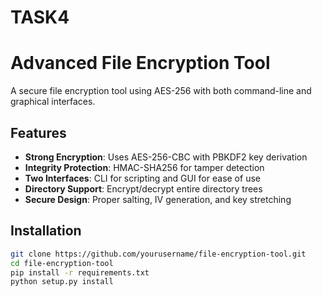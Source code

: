 # TASK4
# Advanced File Encryption Tool

A secure file encryption tool using AES-256 with both command-line and graphical interfaces.

## Features

- **Strong Encryption**: Uses AES-256-CBC with PBKDF2 key derivation
- **Integrity Protection**: HMAC-SHA256 for tamper detection
- **Two Interfaces**: CLI for scripting and GUI for ease of use
- **Directory Support**: Encrypt/decrypt entire directory trees
- **Secure Design**: Proper salting, IV generation, and key stretching

## Installation

```bash
git clone https://github.com/yourusername/file-encryption-tool.git
cd file-encryption-tool
pip install -r requirements.txt
python setup.py install
